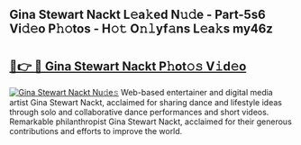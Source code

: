 ## Gina Stewart Nackt L𝚎a𝚔ed N𝚞𝚍e - Part-5s6 Vi𝚍𝚎o P𝚑𝚘tos - H𝚘𝚝 O𝚗𝚕yf𝚊ns L𝚎a𝚔s my46z

# <h2><a href="http://kf0nrb7.oniu.top/?m=Gina+Stewart+Nackt">🔗👉 🔴 Gina Stewart Nackt P𝚑ot𝚘𝚜 V𝚒d𝚎o</a></h2>

[![Gina Stewart Nackt Nu𝚍e𝚜](https://i.imgur.com/0qMVB7G.gif)](http://kf0nrb7.oniu.top/?m=Gina+Stewart+Nackt)
Web-based entertainer and digital media artist Gina Stewart Nackt, acclaimed for sharing dance and lifestyle ideas through solo and collaborative dance performances and short videos. Remarkable philanthropist Gina Stewart Nackt, acclaimed for their generous contributions and efforts to improve the world.  
